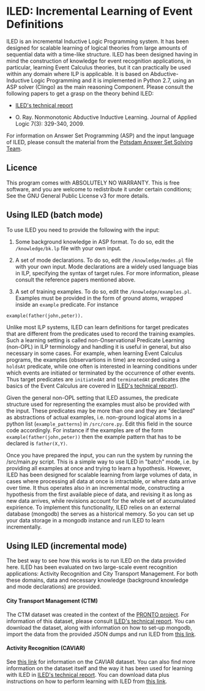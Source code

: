 # ILED: Incremental Learning of Event Definitions


ILED is an incremental Inductive Logic Programming system. It has been designed for scalable learning of logical theories from large amounts of sequential data with a time-like structure. ILED has been designed having in mind the construction of knowledge for event recognition applications, in particular, learning Event Calculus theories, but it can practically be used within any domain where ILP is applicable. It is based on Abductive-Inductive Logic Programming and it is implemented in Python 2.7, using an ASP solver (Clingo) as the main reasoning Component. Please consult the following papers to get a grasp on the theory behind ILED:

* [ILED's technical report](http://arxiv.org/pdf/1402.5988v2.pdf)


* O. Ray. Nonmonotonic Abductive Inductive Learning. Journal of Applied Logic 7(3): 329-340, 2009.


For information on Answer Set Programming (ASP) and the input language of ILED, please consult the material from the [Potsdam Answer Set Solving Team](http://potassco.sourceforge.net/).

## Licence

This program comes with ABSOLUTELY NO WARRANTY. This is free software, and you are welcome to redistribute it under certain conditions; See the GNU General Public License v3 for more details.

## Using ILED (batch mode)

To use ILED you need to provide the following with the input:

1) Some background knowledge in ASP format. To do so, edit the `/knowledge/bk.lp` file with your own input.

2) A set of mode declarations. To do so, edit the `/knowledge/modes.pl` file with your own input. Mode declarations are a widely used language bias in ILP, specifying the syntax of target rules. For more information, please consult the reference papers mentioned above.

3) A set of training examples. To do so, edit the `/knowledge/examples.pl`. Examples must be provided in the form of ground atoms, wrapped inside an `example` predicate. For instance

`
example(father(john,peter)).
`

Unlike most ILP systems, ILED can learn definitions for target predicates that are different from the predicates used to record the training examples. Such a learning setting is called non-Onservational Predicate Learning (non-OPL) in ILP terminology and handling it is useful in general, but also necessary in some cases. For example, when learning Event Calculus programs, the examples (observartions in time) are recorded using a ``holdsAt`` predicate, while one often is interested in learning conditions under which events are initiated or terminated by the occurrence of other events. Thus target predicates are ``initiatedAt`` and ``terminatedAt`` predicates (the basics of the Event Calculus are covered in [ILED's technical report](http://arxiv.org/pdf/1402.5988v2.pdf)).

Given the general non-OPL setting that ILED assumes, the predicate structure used for representing the examples must also be provided with the input. These predicates may be more than one and they are "declared" as abstractions of actual examples, i.e. non-ground logical atoms in a python list (`example_patterns`) in `/src/core.py`. Edit this field in the source code accordingly. For instance if the examples are of the form `example(father(john,peter))` then the example pattern that has to be declared is `father(X,Y)`. 

Once you have prepared the input, you can run the system by running the /src/main.py script. This is a simple way to use ILED in "batch" mode, i.e. by providing all examples at once and trying to learn a hypothesis. However, ILED has been designed for scalable learning from large volumes of data, in cases where processing all data at once is intractable, or where data arrive over time. It thus operates also in an incremental mode, constructing a hypothesis from the first available piece of data, and revising it as long as new data arrives, while revisions account for the whole set of accumulated expirience. To implement this functionality, ILED relies on an external database (mongodb) the serves as a historical memory. So you can set up your data storage in a mongodb instance and run ILED to learn incrementally.

## Using ILED (incremental mode)

The best way to see how this works is to run ILED on the data provided here. ILED has been evaluated on two large-scale event recognition applications: Activity Recognition and City Transport Management. For both these domains, data and necessary knowledge (background knowledge and mode declarations) are provided. 

#### City Transport Management (CTM)

The CTM dataset was created in the context of the [PRONTO project](http://www.ict-pronto.org/). For information of this dataset, please consult [ILED's technical report](http://arxiv.org/pdf/1402.5988v2.pdf). You can download the dataset, along with information on how to set-up mongodb, import the data from the provided JSON dumps and run ILED from [this link](http://users.iit.demokritos.gr/~nkatz/ILED-data/CTM.tar.gz).

#### Activity Recognition (CAVIAR)

See [this link](http://homepages.inf.ed.ac.uk/rbf/CAVIARDATA1/) for information on the CAVIAR dataset. You can also find more information on the dataset itself and the way it has been used for learning with ILED in [ILED's technical report](http://arxiv.org/pdf/1402.5988v2.pdf). You can download data plus instructions on how to perform learning with ILED from [this link](http://users.iit.demokritos.gr/~nkatz/ILED-data/CAVIAR.tar.gz).
